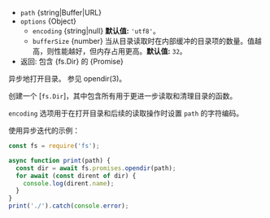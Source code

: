 <!-- YAML
added: v12.12.0
changes:
  - version:
     - v13.1.0
     - v12.16.0
    pr-url: https://github.com/nodejs/node/pull/30114
    description: The `bufferSize` option was introduced.
-->

* `path` {string|Buffer|URL}
* `options` {Object}
  * `encoding` {string|null} **默认值:** `'utf8'`。
  * `bufferSize` {number} 当从目录读取时在内部缓冲的目录项的数量。值越高，则性能越好，但内存占用更高。**默认值:** `32`。
* 返回: 包含 {fs.Dir} 的 {Promise}

异步地打开目录。 
参见 opendir(3)。

创建一个 [`fs.Dir`]，其中包含所有用于更进一步读取和清理目录的函数。

`encoding` 选项用于在打开目录和后续的读取操作时设置 `path` 的字符编码。

使用异步迭代的示例：

```js
const fs = require('fs');

async function print(path) {
  const dir = await fs.promises.opendir(path);
  for await (const dirent of dir) {
    console.log(dirent.name);
  }
}
print('./').catch(console.error);
```

